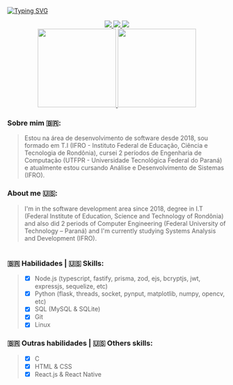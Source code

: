 [![Typing SVG](https://readme-typing-svg.herokuapp.com?font=SF+Pro&size=32&duration=4000&pause=2000&color=9A9A9A&center=true&vCenter=true&width=1012&lines=Hey%2C+welcome+to+my+profile!;Luis+Gonzaga+-+Full+Stack+Developer)](https://git.io/typing-svg)
<div align="center">
  <a href="https://t.me/n0_cl1ck"><img src="https://img.shields.io/badge/Telegram-2CA5E0?style=for-the-badge&logo=telegram&logoColor=white" /> </a>
  <a href="https://instagram.com/lu1s.gonz"><img src="https://img.shields.io/badge/Instagram-E4405F?style=for-the-badge&logo=instagram&logoColor=white" /> </a> 
  <a href="https://discordapp.com/users/515730867172278273"><img src="https://img.shields.io/badge/Discord-7289DA?style=for-the-badge&logo=discord&logoColor=white" /> </a>
</div>
<div align="center">
  <a href="https://github.com/N0-CL1CK">
    <img height="180em" src="https://github-readme-stats.vercel.app/api?username=N0-CL1CK&show_icons=true&theme=dark&include_all_commits=true&count_private=true"/>
    <img height="180em" src="https://github-readme-stats.vercel.app/api/top-langs/?username=N0-CL1CK&layout=compact&langs_count=7&theme=dark"/>
  </a>
</div>

### Sobre mim 🇧🇷:
> Estou na área de desenvolvimento de software desde 2018, sou formado em T.I (IFRO - Instituto Federal de Educação, Ciência e Tecnologia de Rondônia), cursei 2 períodos de Engenharia de Computação (UTFPR - Universidade Tecnológica Federal do Paraná) e atualmente estou cursando Análise e Desenvolvimento de Sistemas (IFRO).
>
### About me 🇺🇸:
> I'm in the software development area since 2018, degree in I.T (Federal Institute of Education, Science and Technology of Rondônia) and also did 2 periods of Computer Engineering (Federal University of Technology – Paraná) and I'm currently studying Systems Analysis and Development (IFRO).
> 
#
### 🇧🇷 Habilidades | 🇺🇸 Skills:
> - [X] Node.js (typescript, fastify, prisma, zod, ejs, bcryptjs, jwt, expressjs, sequelize, etc)
> - [X] Python (flask, threads, socket, pynput, matplotlib, numpy, opencv, etc)
> - [X] SQL (MySQL & SQLite)
> - [X] Git
> - [X] Linux
>
### 🇧🇷 Outras habilidades | 🇺🇸 Others skills:
> - [X] C
> - [X] HTML & CSS
> - [X] React.js & React Native
